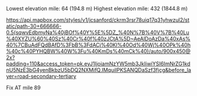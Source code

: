 Lowest elevation mile: 64 (194.8 m)
Highest elevation mile: 432 (1844.8 m)

https://api.mapbox.com/styles/v1/jcsanford/ckrm3rsr78uiq17q31yhwzul2/static/path-30+666666-0.5(sqwvEdbmyNa%40jBOf%40Y%5E%5DZ_%40N%7B%40V%7B%40Lu%40XYZU%60%40Sz%40Cr%40f%40zJCtA%5D~AeAlDoAzDa%40xAs%40%7CBuAdFQdBAfD%3FbB%3FdACj%40Kl%40Od%40Wj%40OPk%40h%40c%40PYHQBW%40W%3Fu%40KmDs%40mCk%40)/auto/900x450@2x?padding=110&access_token=pk.eyJ1IjoiamNzYW5mb3JkIiwiYSI6ImNrZG1kdnU5NzE3bG4yenBkbzU5bDQ2NXMifQ.IMquilPKSANQDaSzf3fjcg&before_layer=road-secondary-tertiary

Fix AT mile 89
